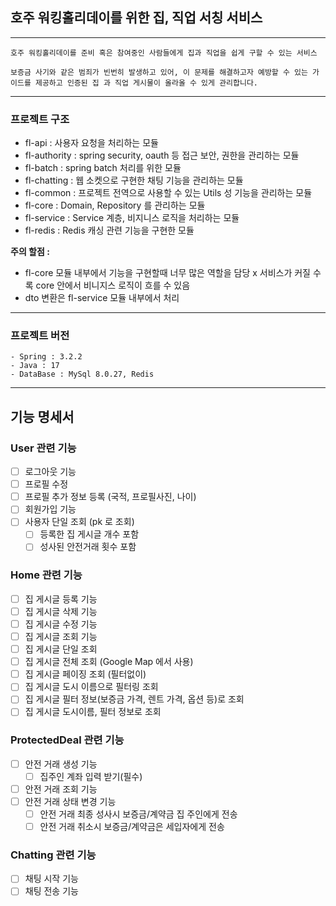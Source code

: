 ## 호주 워킹홀리데이를 위한 집, 직업 서칭 서비스



-----  

`호주 워킹홀리데이를 준비 혹은 참여중인 사람들에게 집과 직업을 쉽게 구할 수 있는 서비스`

`보증금 사기와 같은 범죄가 빈번히 발생하고 있어, 이 문제를 해결하고자 예방할 수 있는 가이드를 제공하고 인증된 집 과 직업 게시물이 올라올 수 있게 관리합니다.`


----

### 프로젝트 구조

- fl-api : 사용자 요청을 처리하는 모듈
- fl-authority : spring security, oauth 등 접근 보안, 권한을 관리하는 모듈
- fl-batch : spring batch 처리를 위한 모듈
- fl-chatting : 웹 소켓으로 구현한 채팅 기능을 관리하는 모듈
- fl-common : 프로젝트 전역으로 사용할 수 있는 Utils 성 기능을 관리하는 모듈
- fl-core : Domain, Repository 를 관리하는 모듈 
- fl-service : Service 계층, 비지니스 로직을 처리하는 모듈
- fl-redis : Redis 캐싱 관련 기능을 구현한 모듈

**주의 할점 :** 
- fl-core 모듈 내부에서 기능을 구현할때 너무 많은 역할을 담당 x 서비스가 커질 수록 core 안에서 비니지스 로직이 흐를 수 있음
- dto 변환은 fl-service 모듈 내부에서 처리

----

### 프로젝트 버전

```
- Spring : 3.2.2
- Java : 17
- DataBase : MySql 8.0.27, Redis
```

----

## 기능 명세서

### User 관련 기능
- [ ] 로그아웃 기능
- [ ] 프로필 수정
- [ ] 프로필 추가 정보 등록 (국적, 프로필사진, 나이)
- [ ] 회원가입 기능
- [ ] 사용자 단일 조회 (pk 로 조회)
  - [ ] 등록한 집 게시글 개수 포함
  - [ ] 성사된 안전거래 횟수 포함

### Home 관련 기능
- [ ] 집 게시글 등록 기능 
- [ ] 집 게시글 삭제 기능
- [ ] 집 게시글 수정 기능
- [ ] 집 게시글 조회 기능
- [ ] 집 게시글 단일 조회
- [ ] 집 게시글 전체 조회 (Google Map 에서 사용)
- [ ] 집 게시글 페이징 조회 (필터없이)
- [ ] 집 게시글 도시 이름으로 필터링 조회
- [ ] 집 게시글 필터 정보(보증금 가격, 렌트 가격, 옵션 등)로 조회
- [ ] 집 게시글 도시이름, 필터 정보로 조회

### ProtectedDeal 관련 기능
- [ ] 안전 거래 생성 기능
  - [ ] 집주인 계좌 입력 받기(필수)
- [ ] 안전 거래 조회 기능
- [ ] 안전 거래 상태 변경 기능
  - [ ] 안전 거래 최종 성사시 보증금/계약금 집 주인에게 전송
  - [ ] 안전 거래 취소시 보증금/계약금은 세입자에게 전송

### Chatting 관련 기능
- [ ] 채팅 시작 기능 
- [ ] 채팅 전송 기능